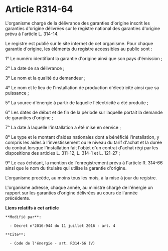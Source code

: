 # Article R314-64

L'organisme chargé de la délivrance des garanties d'origine inscrit les garanties d'origine délivrées sur le registre
national des garanties d'origine prévu à l'article L. 314-14. 

Le registre est publié sur le site internet de cet organisme. Pour chaque garantie d'origine, les éléments du registre
accessibles au public sont : 

1° Le numéro identifiant la garantie d'origine ainsi que son pays d'émission ; 

2° La date de sa délivrance ; 

3° Le nom et la qualité du demandeur ; 

4° Le nom et le lieu de l'installation de production d'électricité ainsi que sa puissance ; 

5° La source d'énergie à partir de laquelle l'électricité a été produite ; 

6° Les dates de début et de fin de la période sur laquelle portait la demande de garanties d'origine ;

7° La date à laquelle l'installation a été mise en service ; 

8° Le type et le montant d'aides nationales dont a bénéficié l'installation, y compris les aides à l'investissement ou le
niveau du tarif d'achat et la durée du contrat lorsque l'installation fait l'objet d'un contrat d'achat régi par les
dispositions des articles L. 311-12, L. 314-1 et L. 121-27 ; 

9° Le cas échéant, la mention de l'enregistrement prévu à l'article R. 314-66 ainsi que le nom du titulaire qui utilise la
garantie d'origine. 

L'organisme procède, au moins tous les mois, à la mise à jour du registre. 

L'organisme adresse, chaque année, au ministre chargé de l'énergie un rapport sur les garanties d'origine délivrées au cours
de l'année précédente.

**Liens relatifs à cet article**

	**Modifié par**:

	  - Décret n°2016-944 du 11 juillet 2016 - art. 4

	**Cite**:

	  - Code de l'énergie - art. R314-66 (V)
